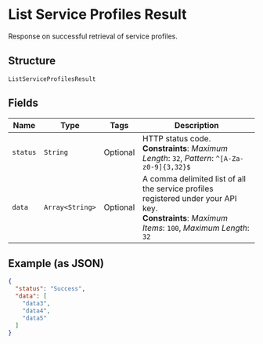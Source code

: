 
# List Service Profiles Result

Response on successful retrieval of service profiles.

## Structure

`ListServiceProfilesResult`

## Fields

| Name | Type | Tags | Description |
|  --- | --- | --- | --- |
| `status` | `String` | Optional | HTTP status code.<br>**Constraints**: *Maximum Length*: `32`, *Pattern*: `^[A-Za-z0-9]{3,32}$` |
| `data` | `Array<String>` | Optional | A comma delimited list of all the service profiles registered under your API key.<br>**Constraints**: *Maximum Items*: `100`, *Maximum Length*: `32` |

## Example (as JSON)

```json
{
  "status": "Success",
  "data": [
    "data3",
    "data4",
    "data5"
  ]
}
```

